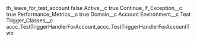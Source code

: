 <?xml version="1.0" encoding="UTF-8"?>
<CustomMetadata xmlns="http://soap.sforce.com/2006/04/metadata" xmlns:xsi="http://www.w3.org/2001/XMLSchema-instance" xmlns:xsd="http://www.w3.org/2001/XMLSchema">
    <label>th_leave_for_test_account</label>
    <protected>false</protected>
    <values>
        <field>Active__c</field>
        <value xsi:type="xsd:boolean">true</value>
    </values>
    <values>
        <field>Continue_If_Exception__c</field>
        <value xsi:type="xsd:boolean">true</value>
    </values>
    <values>
        <field>Performance_Metrics__c</field>
        <value xsi:type="xsd:boolean">true</value>
    </values>
    <values>
        <field>Domain__c</field>
        <value xsi:type="xsd:string">Account</value>
    </values>
    <values>
        <field>Environment__c</field>
        <value xsi:type="xsd:string">Test</value>
    </values>
    <values>
        <field>Trigger_Classes__c</field>
        <value xsi:type="xsd:string">accc_TestTriggerHandlerForAccount,accc_TestTriggerHandlerForAccountTwo</value>
    </values>
</CustomMetadata>
